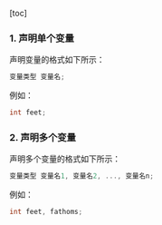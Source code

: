 [toc]

### 1. 声明单个变量

声明变量的格式如下所示：

```c
变量类型 变量名;
```

例如：

```c
int feet;
```

### 2. 声明多个变量

声明多个变量的格式如下所示：

```c
变量类型 变量名1, 变量名2, ..., 变量名n;
```

例如：

```c
int feet, fathoms;
```

